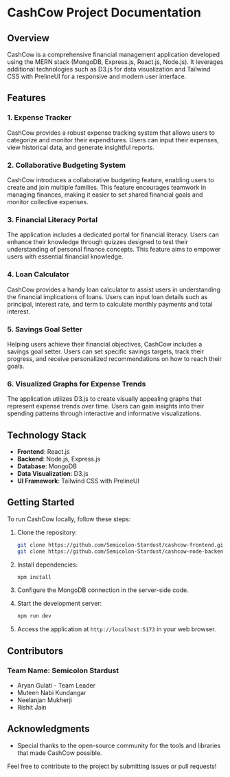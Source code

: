 # CashCow Project Documentation

## Overview

CashCow is a comprehensive financial management application developed using the MERN stack (MongoDB, Express.js, React.js, Node.js). It leverages additional technologies such as D3.js for data visualization and Tailwind CSS with PrelineUI for a responsive and modern user interface.

## Features

### 1. Expense Tracker

CashCow provides a robust expense tracking system that allows users to categorize and monitor their expenditures. Users can input their expenses, view historical data, and generate insightful reports.

### 2. Collaborative Budgeting System

CashCow introduces a collaborative budgeting feature, enabling users to create and join multiple families. This feature encourages teamwork in managing finances, making it easier to set shared financial goals and monitor collective expenses.

### 3. Financial Literacy Portal

The application includes a dedicated portal for financial literacy. Users can enhance their knowledge through quizzes designed to test their understanding of personal finance concepts. This feature aims to empower users with essential financial knowledge.

### 4. Loan Calculator

CashCow provides a handy loan calculator to assist users in understanding the financial implications of loans. Users can input loan details such as principal, interest rate, and term to calculate monthly payments and total interest.

### 5. Savings Goal Setter

Helping users achieve their financial objectives, CashCow includes a savings goal setter. Users can set specific savings targets, track their progress, and receive personalized recommendations on how to reach their goals.

### 6. Visualized Graphs for Expense Trends

The application utilizes D3.js to create visually appealing graphs that represent expense trends over time. Users can gain insights into their spending patterns through interactive and informative visualizations.

## Technology Stack

- **Frontend**: React.js
- **Backend**: Node.js, Express.js
- **Database**: MongoDB
- **Data Visualization**: D3.js
- **UI Framework**: Tailwind CSS with PrelineUI

## Getting Started

To run CashCow locally, follow these steps:

1. Clone the repository:

   ```bash
   git clone https://github.com/Semicolon-Stardust/cashcow-frontend.git
   git clone https://github.com/Semicolon-Stardust/cashcow-node-backend.git
   ```

2. Install dependencies:

   ```bash
   npm install
   ```

3. Configure the MongoDB connection in the server-side code.

4. Start the development server:

   ```bash
   npm run dev
   ```

5. Access the application at `http://localhost:5173` in your web browser.

## Contributors
### Team Name: Semicolon Stardust
- Aryan Gulati - Team Leader
- Muteen Nabi Kundangar
- Neelanjan Mukherji
- Rishit Jain

## Acknowledgments

- Special thanks to the open-source community for the tools and libraries that made CashCow possible.

Feel free to contribute to the project by submitting issues or pull requests!